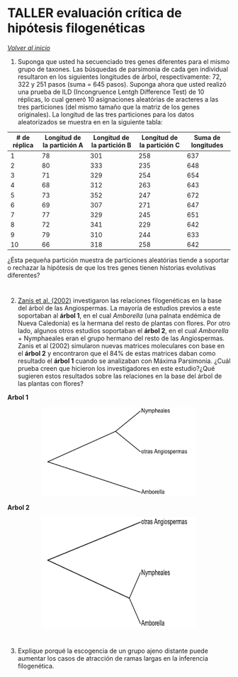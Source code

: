 # TALLER evaluación crítica de hipótesis filogenéticas

_[Volver al inicio](/README.md)_

1. Suponga que usted ha secuenciado tres genes diferentes para el mismo grupo de taxones. Las búsquedas de parsimonia de cada gen individual resultaron en los siguientes longitudes de árbol, respectivamente: 72, 322 y 251 pasos (suma = 645 pasos). Suponga ahora que usted realizó una prueba de ILD (Incongruence Lentgh Difference Test) de 10 réplicas, lo cual generó 10 asignaciones aleatórias de aracteres a las tres particiones (del mismo tamaño que la matriz de los genes originales). La longitud de las tres particiones para los datos aleatorizados se muestra en en la siguiente tabla:

|# de réplica|Longitud de la partición A|Longitud de la partición B|Longitud de la partición C|Suma de longitudes|
|---|---|---|---|---|
|1|78|301|258|637|
|2|80|333|235|648|
|3|71|329|254|654|
|4|68|312|263|643|
|5|73|352|247|672|
|6|69|307|271|647|
|7|77|329|245|651|
|8|72|341|229|642|
|9|79|310|244|633|
|10|66|318|258|642|

¿Ésta pequeña partición muestra de particiones aleatórias tiende a soportar o rechazar la hipótesis de que los tres genes tienen historias evolutivas diferentes?

#

2. [Zanis et al. (2002)](https://www.pnas.org/content/99/10/6848.short) investigaron las relaciones filogenéticas en la base del árbol de las Angiospermas. La mayoría de estudios previos a este soportaban al **árbol 1**, en el cual _Amborella_ (una palnata endémica de Nueva Caledonia) es la hermana del resto de plantas con flores. Por otro lado, algunos otros estudios soportaban el **árbol 2**, en el cual _Amborella_ + Nymphaeales eran el grupo hermano del resto de las Angiospermas. Zanis et al (2002) simularon nuevas matrices moleculares con base en el **árbol 2** y encontraron que el 84% de estas matrices daban como resultado el **árbol 1** cuando se analizaban con Máxima Parsimonia. ¿Cuál prueba creen que hicieron los investigadores en este estudio?¿Qué sugieren estos resultados sobre las relaciones en la base del árbol de las plantas con flores?

**Arbol 1**

<p align="center">
  <img src="https://github.com/jaaguirresant/Sistematica-Filogenetica/blob/master/clase_10/arbol1.png" width="350" height="200" />
</p>

**Arbol 2**

<p align="center">
  <img src="https://github.com/jaaguirresant/Sistematica-Filogenetica/blob/master/clase_10/arbol2.png" width="350" height="250" />
</p>

#

3. Explique porqué la escogencia de un grupo ajeno distante puede aumentar los casos de atracción de ramas largas en la inferencia filogenética.
